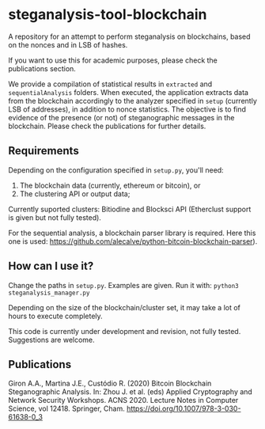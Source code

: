 # steganalysis-tool-blockchain
A repository for an attempt to perform steganalysis on blockchains, based on the nonces and in LSB of hashes.

If you want to use this for academic purposes, please check the publications section.

We provide a compilation of statistical results in `extracted` and `sequentialAnalysis` folders. When executed, the application extracts data from the blockchain accordingly to the analyzer specified in `setup` (currently LSB of addresses), in addition to nonce statistics. The objective is to find evidence of the presence (or not) of steganographic messages in the blockchain. Please check the publications for further details.

## Requirements

Depending on the configuration specified in `setup.py`, you'll need:
1. The blockchain data (currently, ethereum or bitcoin), or
2. The clustering API or output data;

Currently suported clusters: Bitiodine and Blocksci API (Etherclust support is given but not fully tested).

For the sequential analysis, a blockchain parser library is required. Here this one is used: https://github.com/alecalve/python-bitcoin-blockchain-parser).

## How can I use it?
Change the paths in `setup.py`. Examples are given. Run it with: `python3 steganalysis_manager.py`

Depending on the size of the blockchain/cluster set, it may take a lot of hours to execute completely.

This code is currently under development and revision, not fully tested. Suggestions are welcome.


## Publications

Giron A.A., Martina J.E., Custódio R. (2020) Bitcoin Blockchain Steganographic Analysis. In: Zhou J. et al. (eds) Applied Cryptography and Network Security Workshops. ACNS 2020. Lecture Notes in Computer Science, vol 12418. Springer, Cham. https://doi.org/10.1007/978-3-030-61638-0_3 
